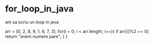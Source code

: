 # for_loop_in_java
am sa scriu un loop in java


arr = [0, 2, 8, 9, 1, 6, 7, 3];
for(i = 0; i < arr.length; i++){
  if arr[i]%2 == 0{
    return "avem numere pare";
  }
}

